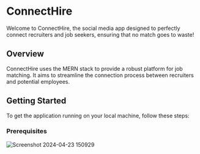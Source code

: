 # ConnectHire

Welcome to ConnectHire, the social media app designed to perfectly connect recruiters and job seekers, ensuring that no match goes to waste!

## Overview

ConnectHire uses the MERN stack to provide a robust platform for job matching. It aims to streamline the connection process between recruiters and potential employees.

## Getting Started

To get the application running on your local machine, follow these steps:

### Prerequisites


![Screenshot 2024-04-23 150929](https://github.com/rishavhav/ConnectHire/assets/17833059/80b019fd-dd5a-4c3b-b79d-971e2a7450c7)
